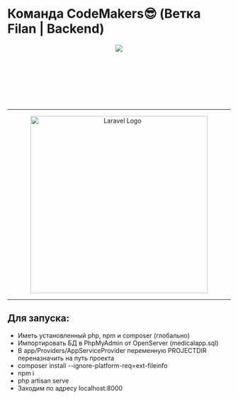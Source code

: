 # Команда CodeMakers😎 (Ветка Filan | Backend)
<p align="center"><img src='https://media1.tenor.com/m/hmDMrE1yMAkAAAAC/when-the-coding-when-the.gif'></p>
<br><br><br><br><br><br>
<hr>
<p align="center"><a href="https://www.youtube.com/watch?v=dQw4w9WgXcQ" target="_blank"><img src="https://raw.githubusercontent.com/laravel/art/master/logo-lockup/5%20SVG/2%20CMYK/1%20Full%20Color/laravel-logolockup-cmyk-red.svg" width="400" alt="Laravel Logo"></a></p>
<hr>

## Для запуска:
- Иметь установленный php, npm и composer (глобально)
- Импортировать БД в PhpMyAdmin от OpenServer (medicalapp.sql)
- В app/Providers/AppServiceProvider переменную PROJECTDIR переназначить на путь проекта
- composer install --ignore-platform-req=ext-fileinfo
- npm i
- php artisan serve
- Заходим по адресу localhost:8000
